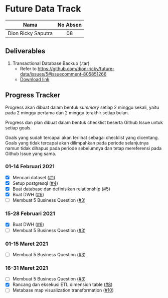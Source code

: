 # Future Data Track
| Nama |  No Absen|
| ------ | :----: |
| Dion Ricky Saputra | 08 |

## Deliverables
1. Transactional Database Backup (.tar)
    - Refer to https://github.com/dion-ricky/future-data/issues/5#issuecomment-805851266
    - [Download link](https://storage.googleapis.com/dionricky-static/ecommerce.tar)

## Progress Tracker
Progress akan dibuat dalam bentuk *summary* setiap 2 minggu sekali, yaitu pada 2 minggu pertama dan 2 minggu terakhir setiap bulan.

Progress dan plan dibuat dalam bentuk checklist beserta Github Issue untuk setiap goals.

Goals yang sudah tercapai akan terlihat sebagai checklist yang dicentang. Goals yang tidak tercapai akan dilimpahkan pada periode selanjutnya namun tidak dihapus pada periode sebelumnya dan tetap mereferensi pada Github Issue yang sama.

### 01-14 Februari 2021
- [x] Mencari dataset ([#1](https://github.com/dion-ricky/future-data/issues/1))
- [x] Setup postgresql ([#4](https://github.com/dion-ricky/future-data/issues/4))
- [x] Buat database dan definisikan relationship ([#5](https://github.com/dion-ricky/future-data/issues/5))
- [x] Buat DWH ([#6](https://github.com/dion-ricky/future-data/issues/6))
- [ ] Membuat 5 Business Question ([#3](https://github.com/dion-ricky/future-data/issues/3))

### 15-28 Februari 2021
- [x] Buat DWH ([#6](https://github.com/dion-ricky/future-data/issues/6))
- [ ] Membuat 5 Business Question ([#3](https://github.com/dion-ricky/future-data/issues/3))

### 01-15 Maret 2021
- [ ] Membuat 5 Business Question ([#3](https://github.com/dion-ricky/future-data/issues/3))

### 16-31 Maret 2021
- [ ] Membuat 5 Business Question ([#3](https://github.com/dion-ricky/future-data/issues/3))
- [x] Rancang dan eksekusi ETL dimension table ([#8](https://github.com/dion-ricky/future-data/issues/8))
- [ ] Metabase map visualization transformation ([#10](https://github.com/dion-ricky/future-data/issues/10))
